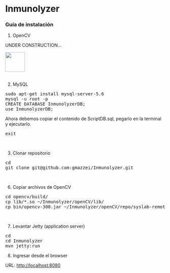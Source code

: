 # Inmunolyzer

### Guía de instalación

1) OpenCV

UNDER CONSTRUCTION...
<div>
<img src="http://www.gardeningwithmicrobes.com/images/under-construction.jpg" height="62" width="62">
</div>
<br/>

2) MySQL

<pre>
sudo apt-get install mysql-server-5.6
mysql -u root -p
CREATE DATABASE InmunolyzerDB;
use InmunolyzerDB;
</pre>
<p>Ahora debemos copiar el contenido de ScriptDB.sql, pegarlo en la terminal y ejecutarlo.</p>
<pre>
exit
</pre>

<br/>

3) Clonar repositorio
<pre>
cd
git clone git@github.com:gmazzei/Inmunolyzer.git
</pre>
<br/>

6) Copiar archivos de OpenCV
<pre>
cd opencv/build/
cp lib/*.so ~/Inmunolyzer/openCV/lib/
cp bin/opencv-300.jar ~/Inmunolyzer/openCV/repo/syslab-remote/opencv/3.0.0/
</pre>
<br/>

7) Levantar Jetty (application server)

<pre>
cd
cd Inmunolyzer
mvn jetty:run
</pre>

8) Ingresar desde el browser  
<p>URL: <a href="http://localhost:8080">http://localhost:8080</a></p>
